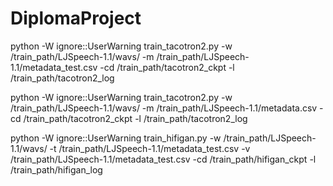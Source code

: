 # DiplomaProject

python -W ignore::UserWarning train_tacotron2.py -w /train_path/LJSpeech-1.1/wavs/ -m /train_path/LJSpeech-1.1/metadata_test.csv -cd /train_path/tacotron2_ckpt -l /train_path/tacotron2_log

python -W ignore::UserWarning train_tacotron2.py -w /train_path/LJSpeech-1.1/wavs/ -m /train_path/LJSpeech-1.1/metadata.csv -cd /train_path/tacotron2_ckpt -l /train_path/tacotron2_log


python -W ignore::UserWarning train_hifigan.py -w /train_path/LJSpeech-1.1/wavs/ -t /train_path/LJSpeech-1.1/metadata_test.csv -v /train_path/LJSpeech-1.1/metadata_test.csv -cd /train_path/hifigan_ckpt -l /train_path/hifigan_log